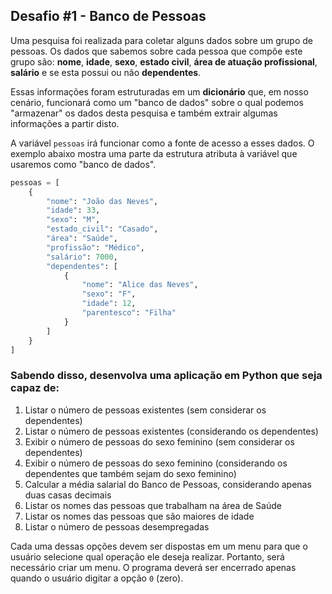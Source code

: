 ## Desafio #1 - Banco de Pessoas

Uma pesquisa foi realizada para coletar alguns dados sobre um grupo de pessoas. Os dados que sabemos sobre cada pessoa
que compõe este grupo são: **nome**, **idade**, **sexo**, **estado civil**, **área de atuação profissional**, **salário**
e se esta possui ou não **dependentes**.

Essas informações foram estruturadas em um **dicionário** que, em nosso cenário, funcionará como um "banco de dados"
sobre o qual podemos "armazenar" os dados desta pesquisa e também extrair algumas informações a partir disto.

A variável `pessoas` irá funcionar como a fonte de acesso a esses dados. O exemplo abaixo mostra uma parte da estrutura
atributa à variável que usaremos como "banco de dados".

````python
pessoas = [
    {
        "nome": "João das Neves",
        "idade": 33,
        "sexo": "M",
        "estado_civil": "Casado",
        "área": "Saúde",
        "profissão": "Médico",
        "salário": 7000,
        "dependentes": [
            {
                "nome": "Alice das Neves",
                "sexo": "F",
                "idade": 12,
                "parentesco": "Filha"
            }
        ]
    }
]
````

### Sabendo disso, desenvolva uma aplicação em Python que seja capaz de:

1. Listar o número de pessoas existentes (sem considerar os dependentes)
2. Listar o número de pessoas existentes (considerando os dependentes)
3. Exibir o número de pessoas do sexo feminino (sem considerar os dependentes)
4. Exibir o número de pessoas do sexo feminino (considerando os dependentes que também sejam do sexo feminino)
5. Calcular a média salarial do Banco de Pessoas, considerando apenas duas casas decimais
6. Listar os nomes das pessoas que trabalham na área de Saúde
7. Listar os nomes das pessoas que são maiores de idade
8. Listar o número de pessoas desempregadas

Cada uma dessas opções devem ser dispostas em um menu para que o usuário selecione qual operação ele deseja realizar.
Portanto, será necessário criar um menu. O programa deverá ser encerrado apenas quando o usuário digitar a opção ``0``
(zero).
